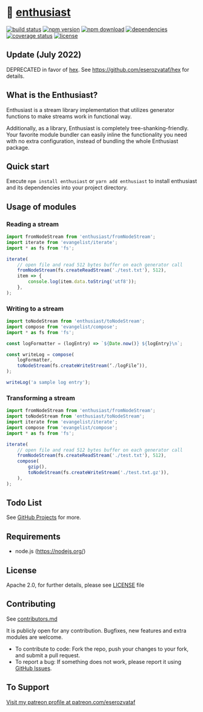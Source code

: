 # 🎼 [enthusiast](https://github.com/eserozvataf/enthusiast)

[![build status][build-image]][build-url]
[![npm version][npm-image]][npm-url]
[![npm download][npm-download-image]][npm-url]
[![dependencies][dep-image]][dep-url]
[![coverage status][coverage-image]][coverage-url]
[![license][license-image]][license-url]


## Update (July 2022)

DEPRECATED in favor of [hex](https://github.com/eserozvataf/hex).
See https://github.com/eserozvataf/hex for details.


## What is the Enthusiast?

Enthusiast is a stream library implementation that utilizes generator functions to make streams work in functional way.

Additionally, as a library, Enthusiast is completely tree-shanking-friendly. Your favorite module bundler can easily inline the functionality you need with no extra configuration, instead of bundling the whole Enthusiast package.


## Quick start

Execute `npm install enthusiast` or `yarn add enthusiast` to install enthusiast and its dependencies into your project directory.


## Usage of modules

### Reading a stream

```js
import fromNodeStream from 'enthusiast/fromNodeStream';
import iterate from 'evangelist/iterate';
import * as fs from 'fs';

iterate(
    // open file and read 512 bytes buffer on each generator call
    fromNodeStream(fs.createReadStream('./test.txt'), 512),
    item => {
        console.log(item.data.toString('utf8'));
    },
);
```

### Writing to a stream

```js
import toNodeStream from 'enthusiast/toNodeStream';
import compose from 'evangelist/compose';
import * as fs from 'fs';

const logFormatter = (logEntry) => `${Date.now()} ${logEntry}\n`;

const writeLog = compose(
    logFormatter,
    toNodeStream(fs.createWriteStream(‘./logFile’)),
);

writeLog('a sample log entry');
```

### Transforming a stream

```js
import fromNodeStream from 'enthusiast/fromNodeStream';
import toNodeStream from 'enthusiast/toNodeStream';
import iterate from 'evangelist/iterate';
import compose from 'evangelist/compose';
import * as fs from 'fs';

iterate(
    // open file and read 512 bytes buffer on each generator call
    fromNodeStream(fs.createReadStream('./test.txt'), 512),
    compose(
        gzip(),
        toNodeStream(fs.createWriteStream('./test.txt.gz')),
    ),
);
```


## Todo List

See [GitHub Projects](https://github.com/eserozvataf/enthusiast/projects) for more.


## Requirements

* node.js (https://nodejs.org/)


## License

Apache 2.0, for further details, please see [LICENSE](LICENSE) file


## Contributing

See [contributors.md](contributors.md)

It is publicly open for any contribution. Bugfixes, new features and extra modules are welcome.

* To contribute to code: Fork the repo, push your changes to your fork, and submit a pull request.
* To report a bug: If something does not work, please report it using [GitHub Issues](https://github.com/eserozvataf/enthusiast/issues).


## To Support

[Visit my patreon profile at patreon.com/eserozvataf](https://www.patreon.com/eserozvataf)

[build-image]: https://img.shields.io/travis/eserozvataf/enthusiast.svg?style=flat-square
[build-url]: https://travis-ci.org/eserozvataf/enthusiast
[npm-image]: https://img.shields.io/npm/v/enthusiast.svg?style=flat-square
[npm-download-image]: https://img.shields.io/npm/dt/enthusiast.svg?style=flat-square
[npm-url]: https://www.npmjs.com/package/enthusiast
[dep-image]: https://img.shields.io/david/eserozvataf/enthusiast.svg?style=flat-square
[dep-url]: https://github.com/eserozvataf/enthusiast
[coverage-image]: https://img.shields.io/codecov/c/github/eserozvataf/enthusiast.svg?style=flat-square
[coverage-url]: https://codecov.io/gh/eserozvataf/enthusiast
[license-image]: https://img.shields.io/npm/l/enthusiast.svg?style=flat-square
[license-url]: https://github.com/eserozvataf/enthusiast/blob/master/LICENSE
